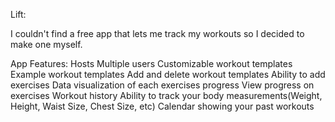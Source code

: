 Lift:

I couldn't find a free app that lets me track my workouts so I decided to make one myself.

App Features:
  Hosts Multiple users
  Customizable workout templates
  Example workout templates
  Add and delete workout templates
  Ability to add exercises
  Data visualization of each exercises progress
  View progress on exercises
  Workout history
  Ability to track your body measurements(Weight, Height, Waist Size, Chest Size, etc)
  Calendar showing your past workouts
